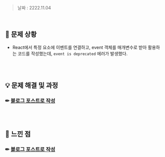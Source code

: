 > 날짜 : 2222.11.04

<br />

## 🚨 문제 상황

- React에서 특정 요소에 이벤트를 연결하고, event 객체를 매개변수로 받아 활용하는 코드를 작성했는데, <code>event is deprecated</code> 에러가 발생했다.

<br /><br />

## 💡 문제 해결 및 과정

### ✏ <a href="https://sylagape1231.tistory.com/60">블로그 포스트로 작성</a>

<br /><br />

## 💬 느낀 점

### ✏ <a href="https://sylagape1231.tistory.com/60">블로그 포스트로 작성</a>

<br /><br />
